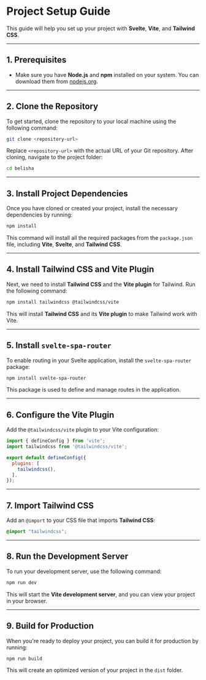 # **Project Setup Guide**

This guide will help you set up your project with **Svelte**, **Vite**, and **Tailwind CSS**.

---

## **1. Prerequisites**

- Make sure you have **Node.js** and **npm** installed on your system. You can download them from [nodejs.org](https://nodejs.org/).

---

## **2. Clone the Repository**

To get started, clone the repository to your local machine using the following command:

```bash
git clone <repository-url>
```

Replace `<repository-url>` with the actual URL of your Git repository. After cloning, navigate to the project folder:

```bash
cd belisha
```

---

## **3. Install Project Dependencies**

Once you have cloned or created your project, install the necessary dependencies by running:

```bash
npm install
```

This command will install all the required packages from the `package.json` file, including **Vite**, **Svelte**, and **Tailwind CSS**.

---

## **4. Install Tailwind CSS and Vite Plugin**

Next, we need to install **Tailwind CSS** and the **Vite plugin** for Tailwind. Run the following command:

```bash
npm install tailwindcss @tailwindcss/vite
```

This will install **Tailwind CSS** and its **Vite plugin** to make Tailwind work with Vite.

---

## **5. Install `svelte-spa-router`**

To enable routing in your Svelte application, install the `svelte-spa-router` package:

```bash
npm install svelte-spa-router
```

This package is used to define and manage routes in the application.

---

## **6. Configure the Vite Plugin**

Add the `@tailwindcss/vite` plugin to your Vite configuration:

```javascript
import { defineConfig } from 'vite';
import tailwindcss from '@tailwindcss/vite';

export default defineConfig({
  plugins: [
    tailwindcss(),
  ],
});
```

---

## **7. Import Tailwind CSS**

Add an `@import` to your CSS file that imports **Tailwind CSS**:

```css
@import "tailwindcss";
```

---

## **8. Run the Development Server**

To run your development server, use the following command:

```bash
npm run dev
```

This will start the **Vite development server**, and you can view your project in your browser.

---

## **9. Build for Production**

When you're ready to deploy your project, you can build it for production by running:

```bash
npm run build
```

This will create an optimized version of your project in the `dist` folder.





